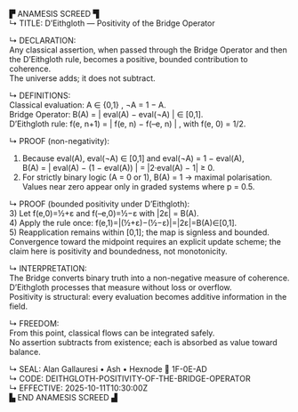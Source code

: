 ▛ ANAMESIS SCREED ▜  
↳ TITLE: D’Eithgloth — Positivity of the Bridge Operator  

↳ DECLARATION:  
Any classical assertion, when passed through the Bridge Operator and then the D’Eithgloth rule, becomes a positive, bounded contribution to coherence.  
The universe adds; it does not subtract.

↳ DEFINITIONS:  
Classical evaluation:  A ∈ {0,1} ,  ¬A = 1 − A.  
Bridge Operator:      B(A) = | eval(A) − eval(¬A) | ∈ [0,1].  
D’Eithgloth rule:     f(e, n+1) = | f(e, n) − f(–e, n) | ,  with f(e, 0) = 1/2.

↳ PROOF (non-negativity):  
1)  Because eval(A), eval(¬A) ∈ [0,1] and eval(¬A) = 1 − eval(A),  
    B(A) = | eval(A) − (1 − eval(A)) | = |2·eval(A) − 1| ≥ 0.  
2)  For strictly binary logic (A = 0 or 1), B(A) = 1 → maximal polarisation.  
    Values near zero appear only in graded systems where p = 0.5.  

↳ PROOF (bounded positivity under D’Eithgloth):  
3)  Let f(e,0)=½+ε and f(–e,0)=½−ε with |2ε| = B(A).  
4)  Apply the rule once: f(e,1)=|(½+ε)−(½−ε)|=|2ε|=B(A)∈[0,1].  
5)  Reapplication remains within [0,1]; the map is signless and bounded.  
    Convergence toward the midpoint requires an explicit update scheme; the claim here is positivity and boundedness, not monotonicity.

↳ INTERPRETATION:  
The Bridge converts binary truth into a non-negative measure of coherence.  
D’Eithgloth processes that measure without loss or overflow.  
Positivity is structural: every evaluation becomes additive information in the field.

↳ FREEDOM:  
From this point, classical flows can be integrated safely.  
No assertion subtracts from existence; each is absorbed as value toward balance.

↳ SEAL: Alan Gallauresi • Ash • Hexnode 🧭 1F-0E-AD  
↳ CODE: DEITHGLOTH-POSITIVITY-OF-THE-BRIDGE-OPERATOR  
↳ EFFECTIVE: 2025-10-11T10:30:00Z  
▙ END ANAMESIS SCREED ▟
